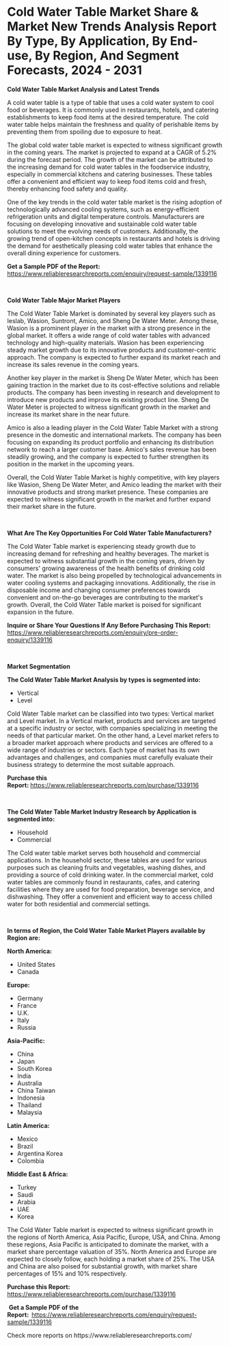 <p><h1>Cold Water Table Market Share & Market New Trends Analysis Report By Type, By Application, By End-use, By Region, And Segment Forecasts, 2024 - 2031</h1></p><p><strong>Cold Water Table Market Analysis and Latest Trends</strong></p>
<p><p>A cold water table is a type of table that uses a cold water system to cool food or beverages. It is commonly used in restaurants, hotels, and catering establishments to keep food items at the desired temperature. The cold water table helps maintain the freshness and quality of perishable items by preventing them from spoiling due to exposure to heat.</p><p>The global cold water table market is expected to witness significant growth in the coming years. The market is projected to expand at a CAGR of 5.2% during the forecast period. The growth of the market can be attributed to the increasing demand for cold water tables in the foodservice industry, especially in commercial kitchens and catering businesses. These tables offer a convenient and efficient way to keep food items cold and fresh, thereby enhancing food safety and quality.</p><p>One of the key trends in the cold water table market is the rising adoption of technologically advanced cooling systems, such as energy-efficient refrigeration units and digital temperature controls. Manufacturers are focusing on developing innovative and sustainable cold water table solutions to meet the evolving needs of customers. Additionally, the growing trend of open-kitchen concepts in restaurants and hotels is driving the demand for aesthetically pleasing cold water tables that enhance the overall dining experience for customers.</p></p>
<p><strong>Get a Sample PDF of the Report:&nbsp;</strong> <a href="https://www.reliableresearchreports.com/enquiry/request-sample/1339116">https://www.reliableresearchreports.com/enquiry/request-sample/1339116</a></p>
<p>&nbsp;</p>
<p><strong>Cold Water Table Major Market Players</strong></p>
<p><p>The Cold Water Table Market is dominated by several key players such as Ieslab, Wasion, Suntront, Amico, and Sheng De Water Meter. Among these, Wasion is a prominent player in the market with a strong presence in the global market. It offers a wide range of cold water tables with advanced technology and high-quality materials. Wasion has been experiencing steady market growth due to its innovative products and customer-centric approach. The company is expected to further expand its market reach and increase its sales revenue in the coming years.</p><p>Another key player in the market is Sheng De Water Meter, which has been gaining traction in the market due to its cost-effective solutions and reliable products. The company has been investing in research and development to introduce new products and improve its existing product line. Sheng De Water Meter is projected to witness significant growth in the market and increase its market share in the near future.</p><p>Amico is also a leading player in the Cold Water Table Market with a strong presence in the domestic and international markets. The company has been focusing on expanding its product portfolio and enhancing its distribution network to reach a larger customer base. Amico's sales revenue has been steadily growing, and the company is expected to further strengthen its position in the market in the upcoming years.</p><p>Overall, the Cold Water Table Market is highly competitive, with key players like Wasion, Sheng De Water Meter, and Amico leading the market with their innovative products and strong market presence. These companies are expected to witness significant growth in the market and further expand their market share in the future.</p></p>
<p>&nbsp;</p>
<p><strong>What Are The Key Opportunities For Cold Water Table Manufacturers?</strong></p>
<p><p>The Cold Water Table market is experiencing steady growth due to increasing demand for refreshing and healthy beverages. The market is expected to witness substantial growth in the coming years, driven by consumers' growing awareness of the health benefits of drinking cold water. The market is also being propelled by technological advancements in water cooling systems and packaging innovations. Additionally, the rise in disposable income and changing consumer preferences towards convenient and on-the-go beverages are contributing to the market's growth. Overall, the Cold Water Table market is poised for significant expansion in the future.</p></p>
<p><strong>Inquire or Share Your Questions If Any Before Purchasing This Report:</strong> <a href="https://www.reliableresearchreports.com/enquiry/pre-order-enquiry/1339116">https://www.reliableresearchreports.com/enquiry/pre-order-enquiry/1339116</a></p>
<p>&nbsp;</p>
<p><strong>Market Segmentation</strong></p>
<p><strong>The Cold Water Table Market Analysis by types is segmented into:</strong></p>
<p><ul><li>Vertical</li><li>Level</li></ul></p>
<p><p>Cold Water Table market can be classified into two types: Vertical market and Level market. In a Vertical market, products and services are targeted at a specific industry or sector, with companies specializing in meeting the needs of that particular market. On the other hand, a Level market refers to a broader market approach where products and services are offered to a wide range of industries or sectors. Each type of market has its own advantages and challenges, and companies must carefully evaluate their business strategy to determine the most suitable approach.</p></p>
<p><strong>Purchase this Report:&nbsp;</strong><a href="https://www.reliableresearchreports.com/purchase/1339116">https://www.reliableresearchreports.com/purchase/1339116</a></p>
<p>&nbsp;</p>
<p><strong>The Cold Water Table Market Industry Research by Application is segmented into:</strong></p>
<p><ul><li>Household</li><li>Commercial</li></ul></p>
<p><p>The Cold water table market serves both household and commercial applications. In the household sector, these tables are used for various purposes such as cleaning fruits and vegetables, washing dishes, and providing a source of cold drinking water. In the commercial market, cold water tables are commonly found in restaurants, cafes, and catering facilities where they are used for food preparation, beverage service, and dishwashing. They offer a convenient and efficient way to access chilled water for both residential and commercial settings.</p></p>
<p>&nbsp;</p>
<p><strong>In terms of Region, the Cold Water Table Market Players available by Region are:</strong></p>
<p>
    <p> <strong> North America: </strong>
        <ul>
            <li>United States</li>
            <li>Canada</li>
        </ul>
        </p> 
    <p> <strong> Europe: </strong>
        <ul>
            <li>Germany</li>
            <li>France</li>
            <li>U.K.</li>
            <li>Italy</li>
            <li>Russia</li>
        </ul>
        </p> 
    <p> <strong> Asia-Pacific: </strong>
        <ul>
            <li>China</li>
            <li>Japan</li>
            <li>South Korea</li>
            <li>India</li>
            <li>Australia</li>
            <li>China Taiwan</li>
            <li>Indonesia</li>
            <li>Thailand</li>
            <li>Malaysia</li>
        </ul>
        </p> 
    <p> <strong> Latin America: </strong>
        <ul>
            <li>Mexico</li>
            <li>Brazil</li>
            <li>Argentina Korea</li>
            <li>Colombia</li>
        </ul>
        </p> 
    <p> <strong> Middle East & Africa: </strong>
        <ul>
            <li>Turkey</li>
            <li>Saudi</li>
            <li>Arabia</li>
            <li>UAE</li>
            <li>Korea</li>
        </ul>
    </p>
    </p>
<p><p>The Cold Water Table market is expected to witness significant growth in the regions of North America, Asia Pacific, Europe, USA, and China. Among these regions, Asia Pacific is anticipated to dominate the market, with a market share percentage valuation of 35%. North America and Europe are expected to closely follow, each holding a market share of 25%. The USA and China are also poised for substantial growth, with market share percentages of 15% and 10% respectively.</p></p>
<p><strong>Purchase this Report: </strong><a href="https://www.reliableresearchreports.com/purchase/1339116">https://www.reliableresearchreports.com/purchase/1339116</a></p>
<p>&nbsp;<strong>Get a Sample PDF of the Report:&nbsp;&nbsp;</strong><a href="https://www.reliableresearchreports.com/enquiry/request-sample/1339116">https://www.reliableresearchreports.com/enquiry/request-sample/1339116</a></p>
<p><strong></strong></p>
<p>Check more reports on https://www.reliableresearchreports.com/</p>